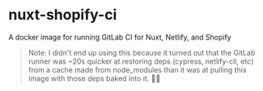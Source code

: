 # nuxt-shopify-ci

A docker image for running GitLab CI for Nuxt, Netlify, and Shopify

> Note: I didn't end up using this because it turned out that the GitLab runner was ~20s quicker at restoring deps (cypress, netlify-cli, etc) from a cache made from node_modules than it was at pulling this image with those deps baked into it. 🤷‍♂️
